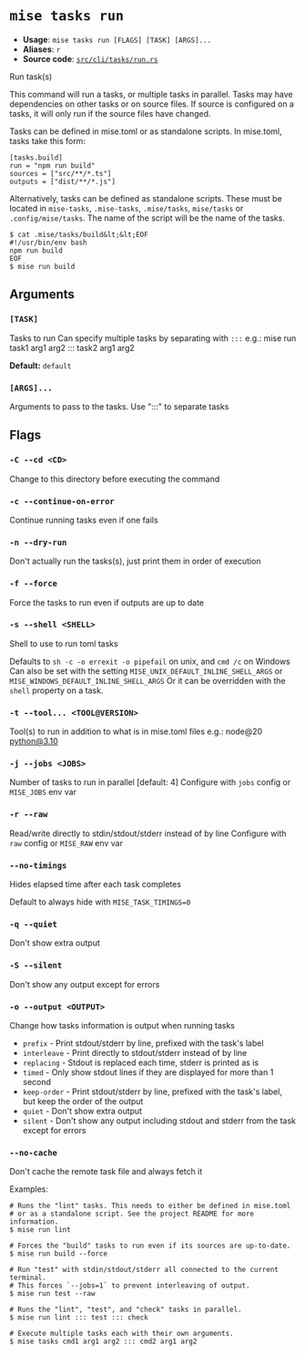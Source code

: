 # `mise tasks run`

- **Usage**: `mise tasks run [FLAGS] [TASK] [ARGS]...`
- **Aliases**: `r`
- **Source code**: [`src/cli/tasks/run.rs`](https://github.com/jdx/mise/blob/main/src/cli/tasks/run.rs)

Run task(s)

This command will run a tasks, or multiple tasks in parallel.
Tasks may have dependencies on other tasks or on source files.
If source is configured on a tasks, it will only run if the source
files have changed.

Tasks can be defined in mise.toml or as standalone scripts.
In mise.toml, tasks take this form:

```
[tasks.build]
run = "npm run build"
sources = ["src/**/*.ts"]
outputs = ["dist/**/*.js"]
```

Alternatively, tasks can be defined as standalone scripts.
These must be located in `mise-tasks`, `.mise-tasks`, `.mise/tasks`, `mise/tasks` or
`.config/mise/tasks`.
The name of the script will be the name of the tasks.

```
$ cat .mise/tasks/build&lt;&lt;EOF
#!/usr/bin/env bash
npm run build
EOF
$ mise run build
```

## Arguments

### `[TASK]`

Tasks to run
Can specify multiple tasks by separating with `:::`
e.g.: mise run task1 arg1 arg2 ::: task2 arg1 arg2

**Default:** `default`

### `[ARGS]...`

Arguments to pass to the tasks. Use ":::" to separate tasks

## Flags

### `-C --cd <CD>`

Change to this directory before executing the command

### `-c --continue-on-error`

Continue running tasks even if one fails

### `-n --dry-run`

Don't actually run the tasks(s), just print them in order of execution

### `-f --force`

Force the tasks to run even if outputs are up to date

### `-s --shell <SHELL>`

Shell to use to run toml tasks

Defaults to `sh -c -o errexit -o pipefail` on unix, and `cmd /c` on Windows
Can also be set with the setting `MISE_UNIX_DEFAULT_INLINE_SHELL_ARGS` or `MISE_WINDOWS_DEFAULT_INLINE_SHELL_ARGS`
Or it can be overridden with the `shell` property on a task.

### `-t --tool... <TOOL@VERSION>`

Tool(s) to run in addition to what is in mise.toml files e.g.: node@20 python@3.10

### `-j --jobs <JOBS>`

Number of tasks to run in parallel
[default: 4]
Configure with `jobs` config or `MISE_JOBS` env var

### `-r --raw`

Read/write directly to stdin/stdout/stderr instead of by line
Configure with `raw` config or `MISE_RAW` env var

### `--no-timings`

Hides elapsed time after each task completes

Default to always hide with `MISE_TASK_TIMINGS=0`

### `-q --quiet`

Don't show extra output

### `-S --silent`

Don't show any output except for errors

### `-o --output <OUTPUT>`

Change how tasks information is output when running tasks

- `prefix` - Print stdout/stderr by line, prefixed with the task's label
- `interleave` - Print directly to stdout/stderr instead of by line
- `replacing` - Stdout is replaced each time, stderr is printed as is
- `timed` - Only show stdout lines if they are displayed for more than 1 second
- `keep-order` - Print stdout/stderr by line, prefixed with the task's label, but keep the order of the output
- `quiet` - Don't show extra output
- `silent` - Don't show any output including stdout and stderr from the task except for errors

### `--no-cache`

Don't cache the remote task file and always fetch it

Examples:

```
# Runs the "lint" tasks. This needs to either be defined in mise.toml
# or as a standalone script. See the project README for more information.
$ mise run lint

# Forces the "build" tasks to run even if its sources are up-to-date.
$ mise run build --force

# Run "test" with stdin/stdout/stderr all connected to the current terminal.
# This forces `--jobs=1` to prevent interleaving of output.
$ mise run test --raw

# Runs the "lint", "test", and "check" tasks in parallel.
$ mise run lint ::: test ::: check

# Execute multiple tasks each with their own arguments.
$ mise tasks cmd1 arg1 arg2 ::: cmd2 arg1 arg2
```
